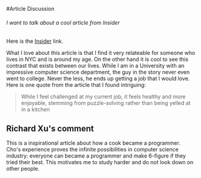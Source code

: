 #Article Discussion
###### I want to talk about a cool article from Insider

Here is the [Insider](https://www.businessinsider.com/guides/learning/line-cook-coding-boot-camp-online-courses-software-engineer-career-change-pandemic) link.


What I love about this article is that I find it very relateable for someone who lives in NYC and is around my age. On the other hand it is cool to see this contrast that exists between our lives. While I am in a University with an impressive computer science department, the guy in the story never even went to college. Never the less, he ends up getting a job that I would love. Here is one quote from the article that I found intriguing:
>While I feel challenged at my current job, it feels healthy and more enjoyable, stemming from puzzle-solving rather than being yelled at in a kitchen

## Richard Xu's comment
This is a inspirational article about how a cook became a programmer. Cho's experience proves the infinite possibilities in computer science industry: everyone can became a programmer and make 6-figure if they tried their best. This motivates me to study harder and do not look down on other people.